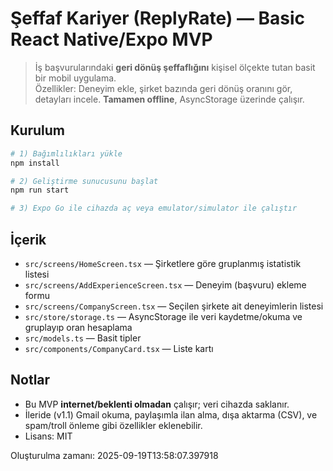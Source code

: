 
# Şeffaf Kariyer (ReplyRate) — Basic React Native/Expo MVP

> İş başvurularındaki **geri dönüş şeffaflığını** kişisel ölçekte tutan basit bir mobil uygulama.  
> Özellikler: Deneyim ekle, şirket bazında geri dönüş oranını gör, detayları incele. **Tamamen offline**, AsyncStorage üzerinde çalışır.

## Kurulum

```bash
# 1) Bağımlılıkları yükle
npm install

# 2) Geliştirme sunucusunu başlat
npm run start

# 3) Expo Go ile cihazda aç veya emulator/simulator ile çalıştır
```

## İçerik

- `src/screens/HomeScreen.tsx` — Şirketlere göre gruplanmış istatistik listesi
- `src/screens/AddExperienceScreen.tsx` — Deneyim (başvuru) ekleme formu
- `src/screens/CompanyScreen.tsx` — Seçilen şirkete ait deneyimlerin listesi
- `src/store/storage.ts` — AsyncStorage ile veri kaydetme/okuma ve gruplayıp oran hesaplama
- `src/models.ts` — Basit tipler
- `src/components/CompanyCard.tsx` — Liste kartı

## Notlar

- Bu MVP **internet/beklenti olmadan** çalışır; veri cihazda saklanır.  
- İleride (v1.1) Gmail okuma, paylaşımla ilan alma, dışa aktarma (CSV), ve spam/troll önleme gibi özellikler eklenebilir.
- Lisans: MIT

Oluşturulma zamanı: 2025-09-19T13:58:07.397918
